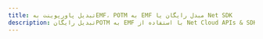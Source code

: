 ---title: تبدیل پاورپوینت بهEMF، POTM به EMF مبدل رایگان یا Net SDKdescription: تبدیل رایگانPOTM به EMF با استفاده از Net Cloud APIs & SDK. همچنین اسناد Microsoft PowerPoint را در Cloud ایجاد، ویرایش و رندر کنید.---